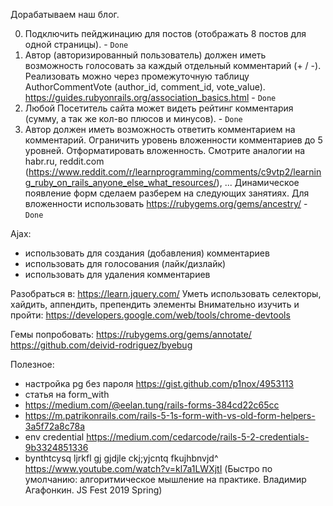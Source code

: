 Дорабатываем наш блог.

0. Подключить пейджинацию для постов (отображать 8 постов для одной страницы). - `Done`
1. Автор (авторизированный пользователь) должен иметь возможность голосовать за каждый отдельный комментарий (+ / -). Реализовать можно через промежуточную таблицу AuthorCommentVote (author_id, comment_id, vote_value). https://guides.rubyonrails.org/association_basics.html - `Done`
2. Любой Посетитель сайта может видеть рейтинг комментария (сумму, а так же кол-во плюсов и минусов). - `Done`
3. Автор должен иметь возможность ответить комментарием на комментарий. Ограничить уровень вложенности комментариев до 5 уровней. Отформатировать вложенность. Смотрите аналогии на habr.ru, reddit.com (https://www.reddit.com/r/learnprogramming/comments/c9vtp2/learning_ruby_on_rails_anyone_else_what_resources/), ... 
Динамическое появление форм сделаем разберем на следующих занятиях.
Для вложенности использовать https://rubygems.org/gems/ancestry/ - `Done`

Ajax:
- использовать для создания (добавления) комментариев
- использовать для голосования (лайк/дизлайк)
- использовать для удаления комментариев

Разобраться в:
https://learn.jquery.com/
Уметь использовать селекторы, хайдить, аппендить, препендить элементы
Внимательно изучить и пройти: https://developers.google.com/web/tools/chrome-devtools


Гемы попробовать:
https://rubygems.org/gems/annotate/
https://github.com/deivid-rodriguez/byebug

Полезное:
   - настройка pg без пароля https://gist.github.com/p1nox/4953113
   - статья на form_with
   - https://medium.com/@eelan.tung/rails-forms-384cd22c65cc
   - https://m.patrikonrails.com/rails-5-1s-form-with-vs-old-form-helpers-3a5f72a8c78a
   - env credential https://medium.com/cedarcode/rails-5-2-credentials-9b3324851336
   - bynthtcysq ljrkfl gj gjdjle ckj;yjcntq fkujhbnvjd^ https://www.youtube.com/watch?v=kl7a1LWXjtI (Быстро по умолчанию: алгоритмическое мышление на практике. Владимир Агафонкин. JS Fest 2019 Spring)
